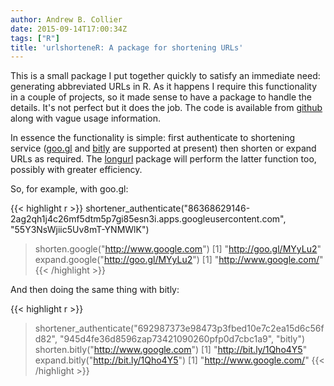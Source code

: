 ```yaml
---
author: Andrew B. Collier
date: 2015-09-14T17:00:34Z
tags: ["R"]
title: 'urlshorteneR: A package for shortening URLs'
---
```


This is a small package I put together quickly to satisfy an immediate need: generating abbreviated URLs in R. As it happens I require this functionality in a couple of projects, so it made sense to have a package to handle the details. It's not perfect but it does the job. The code is available from [github](https://github.com/DataWookie/urlshorteneR) along with vague usage information.

In essence the functionality is simple: first authenticate to shortening service ([goo.gl](https://goo.gl/) and [bitly](https://bitly.com/) are supported at present) then shorten or expand URLs as required. The [longurl](https://cran.r-project.org/web/packages/longurl/) package will perform the latter function too, possibly with greater efficiency.

So, for example, with goo.gl:

{{< highlight r >}}
shortener_authenticate("86368629146-2ag2qh1j4c26mf5dtm5p7gi85esn3i.apps.googleusercontent.com",
"55Y3NsWjiic5Uv8mT-YNMWlK")
> shorten.google("http://www.google.com")
[1] "http://goo.gl/MYyLu2"
> expand.google("http://goo.gl/MYyLu2")
[1] "http://www.google.com/"
{{< /highlight >}}

And then doing the same thing with bitly:

{{< highlight r >}}
> shortener_authenticate("692987373e98473p3fbed10e7c2ea15d6c56fd82",
"945d4fe36d8596zap73421090260pfp0d7cbc1a9", "bitly")
> shorten.bitly("http://www.google.com")
[1] "http://bit.ly/1Qho4Y5"
> expand.bitly("http://bit.ly/1Qho4Y5")
[1] "http://www.google.com/"
{{< /highlight >}}
